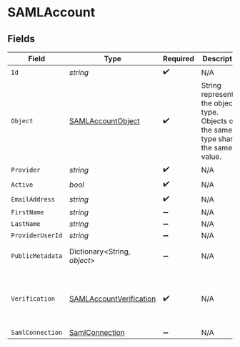 # SAMLAccount


## Fields

| Field                                                                                                                   | Type                                                                                                                    | Required                                                                                                                | Description                                                                                                             | Example                                                                                                                 |
| ----------------------------------------------------------------------------------------------------------------------- | ----------------------------------------------------------------------------------------------------------------------- | ----------------------------------------------------------------------------------------------------------------------- | ----------------------------------------------------------------------------------------------------------------------- | ----------------------------------------------------------------------------------------------------------------------- |
| `Id`                                                                                                                    | *string*                                                                                                                | :heavy_check_mark:                                                                                                      | N/A                                                                                                                     | saml_account_id_123                                                                                                     |
| `Object`                                                                                                                | [SAMLAccountObject](../../Models/Components/SAMLAccountObject.md)                                                       | :heavy_check_mark:                                                                                                      | String representing the object's type. Objects of the same type share the same value.<br/>                              | saml_account                                                                                                            |
| `Provider`                                                                                                              | *string*                                                                                                                | :heavy_check_mark:                                                                                                      | N/A                                                                                                                     | SAML Provider                                                                                                           |
| `Active`                                                                                                                | *bool*                                                                                                                  | :heavy_check_mark:                                                                                                      | N/A                                                                                                                     | true                                                                                                                    |
| `EmailAddress`                                                                                                          | *string*                                                                                                                | :heavy_check_mark:                                                                                                      | N/A                                                                                                                     | user@example.com                                                                                                        |
| `FirstName`                                                                                                             | *string*                                                                                                                | :heavy_minus_sign:                                                                                                      | N/A                                                                                                                     | John                                                                                                                    |
| `LastName`                                                                                                              | *string*                                                                                                                | :heavy_minus_sign:                                                                                                      | N/A                                                                                                                     | Doe                                                                                                                     |
| `ProviderUserId`                                                                                                        | *string*                                                                                                                | :heavy_minus_sign:                                                                                                      | N/A                                                                                                                     | prov_user_id_123                                                                                                        |
| `PublicMetadata`                                                                                                        | Dictionary<String, *object*>                                                                                            | :heavy_minus_sign:                                                                                                      | N/A                                                                                                                     | {<br/>"department": "IT"<br/>}                                                                                          |
| `Verification`                                                                                                          | [SAMLAccountVerification](../../Models/Components/SAMLAccountVerification.md)                                           | :heavy_check_mark:                                                                                                      | N/A                                                                                                                     | {<br/>"status": "verified",<br/>"strategy": "saml",<br/>"external_verification_redirect_url": "https://example.com/saml_callback"<br/>} |
| `SamlConnection`                                                                                                        | [SamlConnection](../../Models/Components/SamlConnection.md)                                                             | :heavy_minus_sign:                                                                                                      | N/A                                                                                                                     |                                                                                                                         |